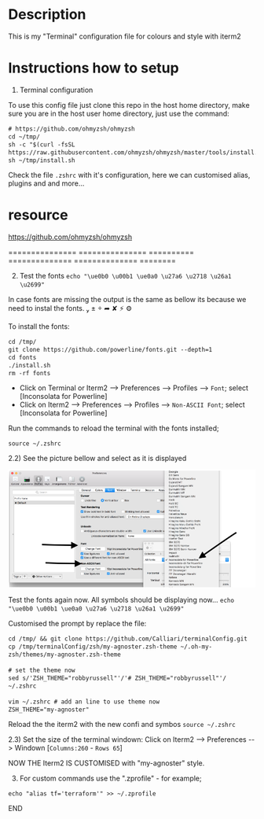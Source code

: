 # Description
This is my "Terminal" configuration file for colours and style with iterm2

# Instructions how to setup

1) Terminal configuration

To use this config file just clone this repo in the host  home directory,
make sure you are in the host user home directory, just use the command:

```
# https://github.com/ohmyzsh/ohmyzsh
cd ~/tmp/
sh -c "$(curl -fsSL https://raw.githubusercontent.com/ohmyzsh/ohmyzsh/master/tools/install.sh)"
sh ~/tmp/install.sh
```

Check the file `.zshrc` with it's configuration, here we can customised alias, plugins and and more...


# resource
https://github.com/ohmyzsh/ohmyzsh


=============== =============== ========== ============== ============== ========

2) Test the fonts 
`echo "\ue0b0 \u00b1 \ue0a0 \u27a6 \u2718 \u26a1 \u2699" `

In case fonts are missing the output is the same as bellow its because we need to instal the fonts.
 ±  ➦ ✘ ⚡ ⚙

To install the fonts:
```
cd /tmp/
git clone https://github.com/powerline/fonts.git --depth=1
cd fonts
./install.sh
rm -rf fonts
```
- Click on Terminal or  Iterm2 --> Preferences --> Profiles --> `Font`; select [Inconsolata for Powerline]
- Click on Iterm2 --> Preferences --> Profiles --> `Non-ASCII Font`; select [Inconsolata for Powerline]

Run the commands to reload the terminal with the fonts installed;
```
source ~/.zshrc
```

2.2) See the picture bellow and select as it is displayed

![Terminal_png](https://github.com/Calliari/terminalConfig/blob/master/zsh/img/Screenshot_iterm_2config_font.png)

Test the fonts again now. All symbols should be displaying now...
`echo "\ue0b0 \u00b1 \ue0a0 \u27a6 \u2718 \u26a1 \u2699" `

Customised the prompt by replace the file:
```
cd /tmp/ && git clone https://github.com/Calliari/terminalConfig.git
cp /tmp/terminalConfig/zsh/my-agnoster.zsh-theme ~/.oh-my-zsh/themes/my-agnoster.zsh-theme

# set the theme now
sed s/'ZSH_THEME="robbyrussell"'/'# ZSH_THEME="robbyrussell"'/ ~/.zshrc

vim ~/.zshrc # add an line to use theme now
ZSH_THEME="my-agnoster"
```

Reload the the iterm2 with the new confi and symbos
`source ~/.zshrc`


2.3) Set the size of the terminal windown: Click on Iterm2 --> Preferences --> Windown [`Columns:260` - `Rows 65`]

NOW THE Iterm2 IS CUSTOMISED with "my-agnoster" style.

3) For custom commands use the ".zprofile" - for example;
```
echo "alias tf='terraform'" >> ~/.zprofile
```

END
